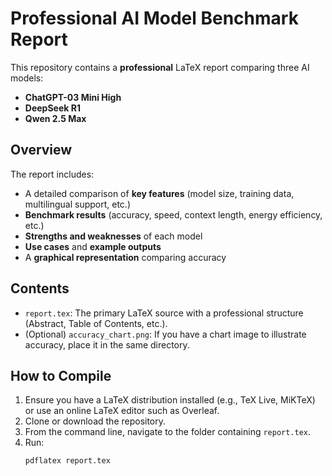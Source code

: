 # Professional AI Model Benchmark Report

This repository contains a **professional** LaTeX report comparing three AI models:

- **ChatGPT-03 Mini High**
- **DeepSeek R1**
- **Qwen 2.5 Max**

## Overview

The report includes:
- A detailed comparison of **key features** (model size, training data, multilingual support, etc.)
- **Benchmark results** (accuracy, speed, context length, energy efficiency, etc.)
- **Strengths and weaknesses** of each model
- **Use cases** and **example outputs**
- A **graphical representation** comparing accuracy

## Contents

- `report.tex`: The primary LaTeX source with a professional structure (Abstract, Table of Contents, etc.).
- (Optional) `accuracy_chart.png`: If you have a chart image to illustrate accuracy, place it in the same directory.

## How to Compile

1. Ensure you have a LaTeX distribution installed (e.g., TeX Live, MiKTeX) or use an online LaTeX editor such as Overleaf.
2. Clone or download the repository.
3. From the command line, navigate to the folder containing `report.tex`.
4. Run:
   ```bash
   pdflatex report.tex
